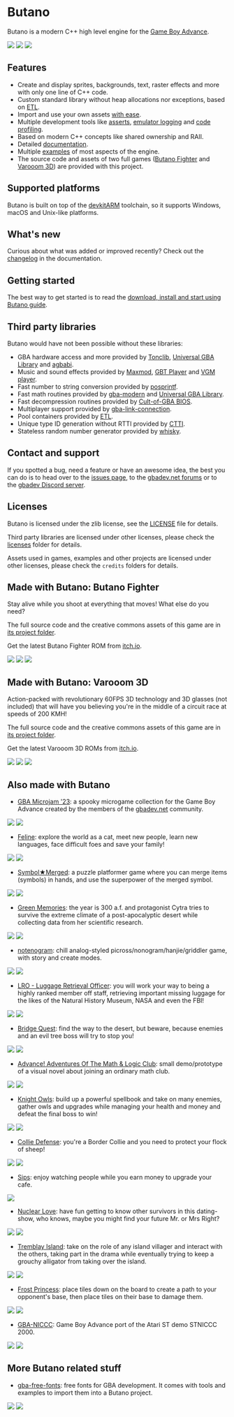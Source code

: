 # Butano

Butano is a modern C++ high level engine for the [Game Boy Advance](https://en.wikipedia.org/wiki/Game_Boy_Advance).

![](docs_tools/images/examples_mode_7.gif) ![](docs_tools/images/bf_title.gif) ![](docs_tools/images/vr3d_race.gif)


## Features

* Create and display sprites, backgrounds, text, raster effects and more with only one line of C++ code.
* Custom standard library without heap allocations nor exceptions, based on [ETL](https://www.etlcpp.com/).
* Import and use your own assets [with ease](https://gvaliente.github.io/butano/import.html).
* Multiple development tools like [asserts](https://gvaliente.github.io/butano/group__assert.html), 
[emulator logging](https://gvaliente.github.io/butano/group__log.html) and 
[code profiling](https://gvaliente.github.io/butano/group__profiler.html).
* Based on modern C++ concepts like shared ownership and RAII.
* Detailed [documentation](https://gvaliente.github.io/butano).
* Multiple [examples](https://gvaliente.github.io/butano/examples.html) of most aspects of the engine.
* The source code and assets of two full games ([Butano Fighter](#made-with-butano-butano-fighter) 
and [Varooom 3D](#made-with-butano-varooom-3d)) are provided with this project.


## Supported platforms

Butano is built on top of the [devkitARM](https://devkitpro.org/) toolchain, so it supports Windows, 
macOS and Unix-like platforms.


## What's new

Curious about what was added or improved recently? 
Check out the [changelog](https://gvaliente.github.io/butano/changelog.html) in the documentation.


## Getting started

The best way to get started is to read the 
[download, install and start using Butano guide](https://gvaliente.github.io/butano/getting_started.html).


## Third party libraries

Butano would have not been possible without these libraries:

* GBA hardware access and more provided by [Tonclib](https://www.coranac.com/projects/#tonc), 
[Universal GBA Library](https://github.com/AntonioND/libugba) and [agbabi](https://github.com/felixjones/agbabi).
* Music and sound effects provided by [Maxmod](https://maxmod.devkitpro.org), 
[GBT Player](https://github.com/AntonioND/gbt-player) and [VGM player](https://github.com/copyrat90/gbadev-ja-test).
* Fast number to string conversion provided by [posprintf](http://danposluns.com/danposluns/gbadev/posprintf/index.html).
* Fast math routines provided by [gba-modern](https://github.com/JoaoBaptMG/gba-modern) and
[Universal GBA Library](https://github.com/AntonioND/libugba).
* Fast decompression routines provided by [Cult-of-GBA BIOS](https://github.com/Cult-of-GBA/BIOS).
* Multiplayer support provided by [gba-link-connection](https://github.com/rodri042/gba-link-connection).
* Pool containers provided by [ETL](https://www.etlcpp.com/).
* Unique type ID generation without RTTI provided by [CTTI](https://github.com/Manu343726/ctti).
* Stateless random number generator provided by [whisky](https://github.com/velipso/whisky).


## Contact and support

If you spotted a bug, need a feature or have an awesome idea,
the best you can do is to head over to the [issues page](https://github.com/GValiente/butano/issues), 
to the [gbadev.net forums](https://forum.gbadev.net) or to the [gbadev Discord server](https://discord.io/gbadev).


## Licenses

Butano is licensed under the zlib license, see the [LICENSE](LICENSE) file for details.

Third party libraries are licensed under other licenses, please check the [licenses](licenses) folder for details.

Assets used in games, examples and other projects are licensed under other licenses, 
please check the `credits` folders for details.


## Made with Butano: Butano Fighter

Stay alive while you shoot at everything that moves! What else do you need?

The full source code and the creative commons assets of this game are in [its project folder](games/butano-fighter).

Get the latest Butano Fighter ROM from [itch.io](https://gvaliente.itch.io/butano-fighter).

![](docs_tools/images/bf_title.gif) ![](docs_tools/images/bf_intro.gif) ![](docs_tools/images/bf_bomb.gif)


## Made with Butano: Varooom 3D

Action-packed with revolutionary 60FPS 3D technology and 3D glasses (not included) that will have you believing 
you're in the middle of a circuit race at speeds of 200 KMH!

The full source code and the creative commons assets of this game are in [its project folder](games/varooom-3d).

Get the latest Varooom 3D ROMs from [itch.io](https://gvaliente.itch.io/varooom-3d).

![](docs_tools/images/vr3d_title.gif) ![](docs_tools/images/vr3d_race.gif) ![](docs_tools/images/vr3d_viewer.gif)


## Also made with Butano

* [GBA Microjam '23](https://gbadev.itch.io/gba-microjam-23): a spooky microgame collection for the Game Boy Advance
created by the members of the [gbadev.net](https://gbadev.net) community.

![](docs_tools/images/gba_microjam_23_title.png) ![](docs_tools/images/gba_microjam_23_gameplay.png)

* [Feline](https://foopod.itch.io/feline): explore the world as a cat, meet new people, learn new languages, 
face difficult foes and save your family!

![](docs_tools/images/feline_title.png) ![](docs_tools/images/feline_gameplay.png)

* [Symbol★Merged](https://copyrat90.itch.io/sym-merged): a puzzle platformer game where you can merge items 
(symbols) in hands, and use the superpower of the merged symbol.

![](docs_tools/images/symbol_merged_title.png) ![](docs_tools/images/symbol_merged_gameplay.png)

* [Green Memories](https://tengukaze.itch.io/green-memories-gba): the year is 300 a.f. and protagonist Cytra 
tries to survive the extreme climate of a post-apocalyptic desert while collecting data from her scientific research.

![](docs_tools/images/green_memories_title.png) ![](docs_tools/images/green_memories_gameplay.png)

* [notenogram](https://kva64.itch.io/notenogram): chill analog-styled picross/nonogram/hanjie/griddler game,
with story and create modes.

![](docs_tools/images/notenogram_title.png) ![](docs_tools/images/notenogram_gameplay.png)

* [LRO - Luggage Retrieval Officer](https://foopod.itch.io/lro): you will work your way to being a highly ranked
member off staff, retrieving important missing luggage for the likes of the Natural History Museum, 
NASA and even the FBI!

![](docs_tools/images/lro_title.png) ![](docs_tools/images/lro_gameplay.png)

* [Bridge Quest](https://fixxiefixx.itch.io/bridge-quest): find the way to the desert, but beware, 
because enemies and an evil tree boss will try to stop you!

![](docs_tools/images/bridge_quest_title.png) ![](docs_tools/images/bridge_quest_gameplay.png)

* [Advance! Adventures Of The Math & Logic Club](https://kva64.itch.io/advance-demo-adventures-of-the-math-logic-club): 
small demo/prototype of a visual novel about joining an ordinary math club.

![](docs_tools/images/advance_amlc_title.png) ![](docs_tools/images/advance_amlc_gameplay.png)

* [Knight Owls](https://blaise-rascal.itch.io/knight-owls): build up a powerful spellbook and take on many enemies, 
gather owls and upgrades while managing your health and money and defeat the final boss to win!

![](docs_tools/images/knight_owls_title.png) ![](docs_tools/images/knight_owls_gameplay.png)

* [Collie Defense](https://xvayan.itch.io/collie-defense): you're a Border Collie and you need to protect 
your flock of sheep!

![](docs_tools/images/collie_defence_title.png) ![](docs_tools/images/collie_defence_gameplay.png)

* [Sips](https://foopod.itch.io/sips): enjoy watching people while you earn money to upgrade your cafe.

![](docs_tools/images/sips_gameplay.png)

* [Nuclear Love](https://foopod.itch.io/nuclear-love): have fun getting to know other survivors in this dating-show, 
who knows, maybe you might find your future Mr. or Mrs Right?

![](docs_tools/images/nuclear_love_title.png) ![](docs_tools/images/nuclear_love_gameplay.png)

* [Tremblay Island](https://cinemint.itch.io/tremblay-island): take on the role of any island villager and 
interact with the others, taking part in the drama while eventually trying to keep a grouchy alligator 
from taking over the island.

![](docs_tools/images/tremblay_island_title.png) ![](docs_tools/images/tremblay_island_gameplay.png)

* [Frost Princess](https://squishyfrogs.itch.io/frost-princess): place tiles down on the board to create a path
to your opponent's base, then place tiles on their base to damage them.

![](docs_tools/images/frost_princess_title.png) ![](docs_tools/images/frost_princess_gameplay.png)

* [GBA-NICCC](https://github.com/GValiente/gba-niccc): Game Boy Advance port of the Atari ST demo STNICCC 2000.

![](docs_tools/images/gba-niccc_1.png) ![](docs_tools/images/gba-niccc_2.png)


## More Butano related stuff

* [gba-free-fonts](https://github.com/laqieer/gba-free-fonts): free fonts for GBA development. 
It comes with tools and examples to import them into a Butano project.

![](docs_tools/images/gba_free_fonts_1.png) ![](docs_tools/images/gba_free_fonts_2.png)

